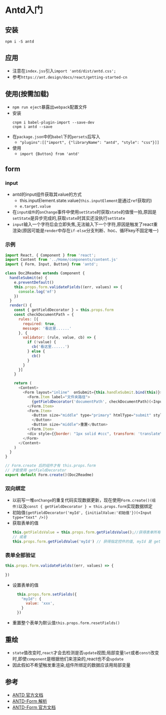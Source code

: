 # Antd入门

## 安装
```
npm i -S antd
```

## 应用
- 注意在`index.jss`引入`import 'antd/dist/antd.css';`
- 参考`https://ant.design/docs/react/getting-started-cn`

## 使用(按需加载)
- `npm run eject`暴露出`webpack`配置文件
- 安装
  ```shell
  cnpm i babel-plugin-import --save-dev
  cnpm i antd --save
  ```
- 在`package.json`中的`babel`下的`persets`后写入
  * ` "plugins":[["import", {"libraryName": "antd", "style": "css"}]] `
- 使用
  * `import {Button} from 'antd' `

## form
### input
- antd的input组件获取其value的方式
  * this.inputElement.state.value(`this.inputElement`是通过`ref`获取的)
  * `e.target.value`
- 在`input组件`的`onChange`事件中使用`setState`时获取`state`的值慢一拍,原因是`setState`是异步完成的,获取`state`时其实还没执行`setState`
- `input`输入一个字符后会立即失焦,无法输入下一个字符,原因是触发了react重渲染(原因可能是`render`中存在`if-else`分支判断、hoc、循环key不固定唯一)
### 示例
```js
import React, { Component } from 'react';
import Content from '../Home/components/content.js'
import { Form, Input, Button} from 'antd';

class Doc2Readme extends Component {
  handleSubmit(e) {
    e.preventDefault()
    this.props.form.validateFields((err, values) => {
      console.log('mf')
    })
  }
  render() {
    const { getFieldDecorator } = this.props.form
    const checkDocumentPath = {
      rules: [{
        required: true,
        message: '看这里......'
      }, {
        validator: (rule, value, cb) => {
          if (!value) {
            cb('看这里......')
          } else {
            cb()
          }
        }
      }]
    }

    return (
      <Content>
        <Form layout="inline"  onSubmit={this.handleSubmit.bind(this)}>
          <Form.Item label="文件夹路径">
            {getFieldDecorator('documentPath', checkDocumentPath)(<Input type="text" style={{width:'500px'}} placeholder="请输入文件夹路径" />)}
          </Form.Item>
          <Form.Item>
            <Button size="middle" type="primary" htmlType="submit" style={{ marginRight: '10px' }}>
            </Button>
            <Button size="middle">重置</Button>
          </Form.Item>
          <div style={{border: "1px solid #ccc", transform: 'translateY(20px)', borderRadius: '6px', padding:'10px', minHeight: '500px'}}>转换结果...</div>
        </Form>
      </Content>
    )
  }
}

// Form.create 后的组件才有 this.props.form
// 才能使用 getFieldDecorator
export default Form.create()(Doc2Readme)
```
### 双向绑定
- 以前写一堆`onChange`的重复代码实现数据更新，现在使用`Form.create()(组件)`以及`const { getFieldDecorator } = this.props.form`实现数据绑定
- 初始值`{getFieldDecorator('myId', {initialValue:'初始值'})(<Input type="text" />)}`
- 获取表单的值
  ```js
  this.getFieldsValue = this.props.form.getFieldsValue();//获得表单所有控件的值
  // 或者
  this.props.form.getFieldValue('myId') // 获得指定控件的值, myId 是 getFieldDecorator 中的
  ```
### 表单全部验证
  ```js
  this.props.form.validateFields((err, values) => {
   
  })
  ```
- 设置表单的值
  ```js
    this.props.form.setFields({
      "myId": {
        value: 'xxx',
      }
    })
  ```
- 重置整个表单为默认值`this.props.form.resetFields()`


## 重绘
- `state`值改变时,`react`才会去检测是否`update`视图;局部变量`let`或者`const`改变时,即使`component`是根据他们来渲染的,react也不会`update`
- 因此假如不希望触发重渲染,组件所绑定的数据应该用局部变量

## 参考
- [ANTD 官方文档](https://ant.design/docs/react/introduce-cn)
- [ANTD-Form 解析](https://blog.csdn.net/GuanJdoJ/article/details/83306931)
- [ANTD-Form 官方文档](https://ant.design/components/form-cn/#this.props.form.getFieldDecorator(id,-options))